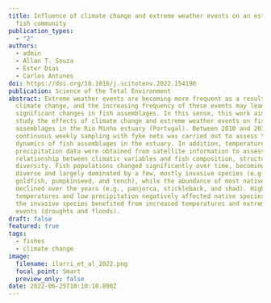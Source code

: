 ```yaml
---
title: Influence of climate change and extreme weather events on an estuarine
  fish community
publication_types:
  - "2"
authors:
  - admin
  - Allan T. Souza
  - Ester Dias
  - Carlos Antunes
doi: https://doi.org/10.1016/j.scitotenv.2022.154190
publication: Science of the Total Environment
abstract: Extreme weather events are becoming more frequent as a result of
  climate change, and the increasing frequency of these events may lead to
  significant changes in fish assemblages. In this sense, this work aimed to
  study the effects of climate change and extreme weather events on fish
  assemblages in the Rio Minho estuary (Portugal). Between 2010 and 2019,
  continuous weekly sampling with fyke nets was carried out to assess the
  dynamics of fish assemblages in the estuary. In addition, temperature and
  precipitation data were obtained from satellite information to assess the
  relationship between climatic variables and fish composition, structure, and
  diversity. Fish populations changed significantly over time, becoming less
  diverse and largely dominated by a few, mostly invasive species (e.g., carp,
  goldfish, pumpkinseed, and tench), while the abundance of most native species
  declined over the years (e.g., panjorca, stickleback, and shad). High
  temperatures and low precipitation negatively affected native species, while
  the invasive species benefited from increased temperatures and extreme weather
  events (droughts and floods).
draft: false
featured: true
tags:
  - fishes
  - climate change
image:
  filename: ilarri_et_al_2022.png
  focal_point: Smart
  preview_only: false
date: 2022-06-25T10:10:10.898Z
---
```

